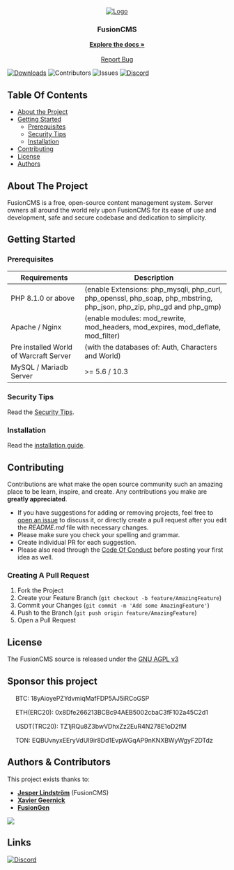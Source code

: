 <br/>
<p align="center">
  <a href="https://github.com/FusionWowCMS/FusionCMS">
    <img src="https://github.com/FusionWowCMS/FusionCMS/assets/12217476/e17a9db8-30dd-41bc-b4e9-30b66b55bc4f" alt="Logo">
  </a>

  <h3 align="center">FusionCMS</h3>

  <p align="center">
    <a href="https://docs.fusiongen.net/"><strong>Explore the docs »</strong></a>
    <br/>
    <br/>
    <a href="https://github.com/FusionWowCMS/FusionCMS/issues">Report Bug</a>
  </p>
</p>

[![Downloads](https://img.shields.io/github/downloads/FusionWowCMS/FusionCMS/total)](https://github.com/FusionWowCMS/FusionCMS/releases "Releases") ![Contributors](https://img.shields.io/github/contributors/FusionWowCMS/FusionCMS?color=dark-green) ![Issues](https://img.shields.io/github/issues/FusionWowCMS/FusionCMS) [![Discord](https://img.shields.io/discord/1116706973828775976.svg)](https://discord.gg/tnWTkZ7akZ "Our community hub on Discord") 

## Table Of Contents

* [About the Project](#about-the-project)
* [Getting Started](#getting-started)
  * [Prerequisites](#prerequisites)
  * [Security Tips](#security-tips)
  * [Installation](#installation)
* [Contributing](#contributing)
* [License](#license)
* [Authors](#authors)

## About The Project

FusionCMS is a free, open-source content management system. Server owners all around the world rely upon FusionCMS for its ease of use and development, safe and secure codebase and dedication to simplicity.

## Getting Started


### Prerequisites

| Requirements | Description                                                                                                           |
| --- |-----------------------------------------------------------------------------------------------------------------------|
| PHP 8.1.0 or above | (enable Extensions: php_mysqli, php_curl, php_openssl, php_soap, php_mbstring, php_json, php_zip, php_gd and php_gmp) |
| Apache / Nginx | (enable modules: mod_rewrite, mod_headers, mod_expires, mod_deflate, mod_filter)                                                                         |
| Pre installed World of Warcraft Server | (with the databases of: Auth, Characters and World)                                                                   |
| MySQL / Mariadb Server | >= 5.6 / 10.3                                                                                                         |

### Security Tips

Read the [Security Tips](SECURITY.md).


### Installation

Read the [installation guide](INSTALL.md).

## Contributing

Contributions are what make the open source community such an amazing place to be learn, inspire, and create. Any contributions you make are **greatly appreciated**.
* If you have suggestions for adding or removing projects, feel free to [open an issue](https://github.com/FusionWowCMS/FusionCMS/issues/new) to discuss it, or directly create a pull request after you edit the *README.md* file with necessary changes.
* Please make sure you check your spelling and grammar.
* Create individual PR for each suggestion.
* Please also read through the [Code Of Conduct](https://github.com/FusionWowCMS/FusionCMS/blob/main/.github/CODE_OF_CONDUCT.md) before posting your first idea as well.

### Creating A Pull Request

1. Fork the Project
2. Create your Feature Branch (`git checkout -b feature/AmazingFeature`)
3. Commit your Changes (`git commit -m 'Add some AmazingFeature'`)
4. Push to the Branch (`git push origin feature/AmazingFeature`)
5. Open a Pull Request

## License

The FusionCMS source is released under the [GNU AGPL v3](https://github.com/FusionWowCMS/FusionCMS/blob/main/LICENSE)

## Sponsor this project

<img src="https://raw.githubusercontent.com/Nightprince/cryptoicons/master/SVG/btc.svg" width="15" height="15"> BTC: 18yAioyePZYdvmiqMafFDP5AJ5iRCoGSP

<img src="https://raw.githubusercontent.com/Nightprince/cryptoicons/master/SVG/eth.svg" width="15" height="15"> ETH(ERC20): 0x8Dfe266213BCBc94AEB5002cbaC3fF102a45C2d1

<img src="https://raw.githubusercontent.com/Nightprince/cryptoicons/master/SVG/usdt.svg" width="15" height="15"> USDT(TRC20): TZ1jRQu8Z3bwVDhxZz2EuR4N278E1oD2fM

<img src="https://raw.githubusercontent.com/Nightprince/cryptoicons/master/SVG/ton.svg" width="15" height="15"> TON: EQBUvnyxEEryVdUI9ir8Dd1EvpWGqAP9nKNXBWyWgyF2DTdz

## Authors & Contributors

This project exists thanks to:

- **[Jesper Lindström](https://github.com/jesperlindstrom)** (FusionCMS)
- **[Xavier Geernick](https://github.com/XavierGeerinck)**
- **[FusionGen](https://github.com/FusionGen/FusionGEN)**

<a href="https://github.com/FusionWowCMS/FusionCMS/graphs/contributors">
  <img src="https://contrib.rocks/image?repo=FusionWowCMS/FusionCMS" />
</a>

## Links
<a href="https://discord.gg/tnWTkZ7akZ">
    <img src="https://discord.com/api/guilds/1116706973828775976/widget.png?style=banner2" alt="Discord">
</a>
